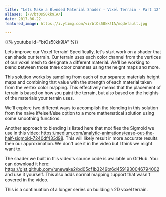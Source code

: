 ```yaml
---
title: "Lets Make a Blended Material Shader - Voxel Terrain - Part 12"
aliases: [/v/btOs50kk9IA/]
date: 2017-06-22
featured_image: https://i.ytimg.com/vi/btOs50kk9IA/mqdefault.jpg

---
```


{{% youtube id="btOs50kk9IA" %}}

Lets improve our Voxel Terrain! Specifically, let's start work on a shader that can shade our terrain. Our terrain uses each color channel from the vertices of our voxel mesh to designate a different material. We'll be working to blend between those three color channels using the height maps and more.

This solution works by sampling from each of our separate materials height maps and combining that value with the strength of each material taken from the vertex color mapping. This effectively means that the placement of terrain is based on how you paint the terrain, but also based on the heights of the materials your terrain uses.

We'll explore two different ways to accomplish the blending in this solution from the naive if/elseif/else option to a more mathematical solution using some smoothing functions.

Another approach to blending is listed here that modifies the Sigmoid we use in this video: https://medium.com/analytic-animations/ease-out-the-half-sigmoid-7240df433d98. This will likely result in more accurate results then our approximation. We don't use it in the video but I think we might want to.

The shader we built in this video's source code is available on GitHub. You can download it here: https://gist.github.com/runewake2/bd05cf1b3249bf6d4591930046794002 and use it yourself. This also adds normal mapping support that wasn't covered in the video.

This is a continuation of a longer series on building a 2D voxel terrain.